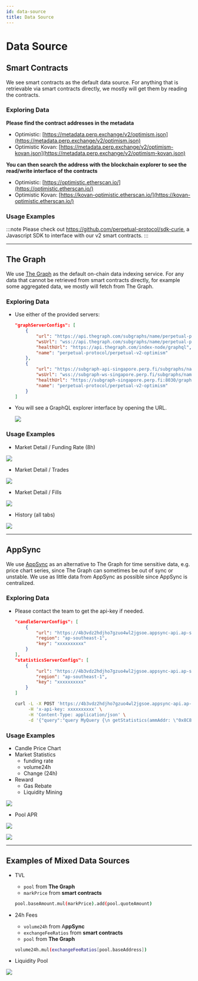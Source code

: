 ```yaml
---
id: data-source
title: Data Source
---
```


# Data Source 

## Smart Contracts

We see smart contracts as the default data source. For anything that is retrievable via smart contracts directly, we mostly will get them by reading the contracts.

### Exploring Data

**Please find the contract addresses in the metadata**

- Optimistic: [https://metadata.perp.exchange/v2/optimism.json](https://metadata.perp.exchange/v2/optimism.json)
- Optimistic Kovan: [https://metadata.perp.exchange/v2/optimism-kovan.json](https://metadata.perp.exchange/v2/optimism-kovan.json)

**You can then search the address with the blockchain explorer to see the read/write interface of the contracts**

- Optimistic: [https://optimistic.etherscan.io/](https://optimistic.etherscan.io/)
- Optimistic Kovan: [https://kovan-optimistic.etherscan.io/](https://kovan-optimistic.etherscan.io/)

### Usage Examples
:::note
Please check out https://github.com/perpetual-protocol/sdk-curie, a Javascript SDK to interface with our v2 smart contracts.
:::

---

## The Graph

We use [The Graph](https://thegraph.com/) as the default on-chain data indexing service. For any data that cannot be retrieved from smart contracts directly, for example some aggregated data, we mostly will fetch from The Graph.

### Exploring Data

- Use either of the provided servers:
    
    ```json
    "graphServerConfigs": [
    	{
    		"url": "https://api.thegraph.com/subgraphs/name/perpetual-protocol/perpetual-v2-optimism",
    		"wsUrl": "wss://api.thegraph.com/subgraphs/name/perpetual-protocol/perpetual-v2-optimism",
    		"healthUrl": "https://api.thegraph.com/index-node/graphql",
    		"name": "perpetual-protocol/perpetual-v2-optimism"
    	},
    	{
    		"url": "https://subgraph-api-singapore.perp.fi/subgraphs/name/perpetual-protocol/perpetual-v2-optimism",
    		"wsUrl": "wss://subgraph-ws-singapore.perp.fi/subgraphs/name/perpetual-protocol/perpetual-v2-optimism",
    		"healthUrl": "https://subgraph-singapore.perp.fi:8030/graphql",
    		"name": "perpetual-protocol/perpetual-v2-optimism"
    	}
    ]
    ```
    
- You will see a GraphQL explorer interface by opening the URL.
    
    ![](./images/graphiql_screenshot.png)
    

### Usage Examples

- Market Detail / Funding Rate (8h)
    

![](./images/funding_rate.png)
    
- Market Detail / Trades
    
![](./images/market_trades.png)
    
- Market Detail / Fills
    
![](./images/market_filled.png)
    
- History (all tabs)
    
![](./images/history.png)
    

---

## AppSync

We use [AppSync](https://aws.amazon.com/appsync/) as an alternative to The Graph for time sensitive data, e.g. price chart series, since The Graph can sometimes be out of sync or unstable. We use as little data from AppSync as possible since AppSync is centralized.



### Exploring Data

- Please contact the team to get the api-key if needed.
    
    ```json
    "candleServerConfigs": [
    	{
    		"url": "https://4b3vdz2hdjho7gzuo4wl2jgsoe.appsync-api.ap-southeast-1.amazonaws.com/graphql",
    		"region": "ap-southeast-1",
    		"key": "xxxxxxxxxx"
    	}
    ],
    "statisticsServerConfigs": [
    	{
    		"url": "https://4b3vdz2hdjho7gzuo4wl2jgsoe.appsync-api.ap-southeast-1.amazonaws.com/graphql",
    		"region": "ap-southeast-1",
    		"key": "xxxxxxxxxx"
    	}
    ]
    ```

    ```bash
    curl -L -X POST 'https://4b3vdz2hdjho7gzuo4wl2jgsoe.appsync-api.ap-southeast-1.amazonaws.com/graphql' \
         -H 'x-api-key: xxxxxxxxxx' \
         -H 'Content-Type: application/json' \
         -d '{"query":"query MyQuery {\n getStatistics(ammAddr: \"0x8C835DFaA34e2AE61775e80EE29E2c724c6AE2BB\") {\n lastTradePriceUsd\n volume24h\n baseVolume24h\n priceChangeRate24h\n priceHigh24h\n priceLow24h\n }\n}\n","variables":{}}'
    ```

### Usage Examples

- Candle Price Chart
- Market Statistics
    - funding rate
    - volume24h
    - Change (24h)
- Reward
    - Gas Rebate
    - Liquidity Mining
    
![](./images/reward.png)
    
- Pool APR
    
![](./images/pool_apr.png)

![](./images/pool_net_return.png)
    

---

## Examples of Mixed Data Sources

- TVL
    - `pool` from **The Graph**
    - `markPrice` from **smart contracts**
    
    ```bash
    pool.baseAmount.mul(markPrice).add(pool.quoteAmount)
    ```
    
- 24h Fees
    - `volume24h` from A**ppSync**
    - `exchangeFeeRatios` from **smart contracts**
    - `pool` from **The Graph**
    
    ```bash
    volume24h.mul(exchangeFeeRatios[pool.baseAddress])
    ```
    
- Liquidity Pool
    
![](./images/liquidity_pool.jpeg)
